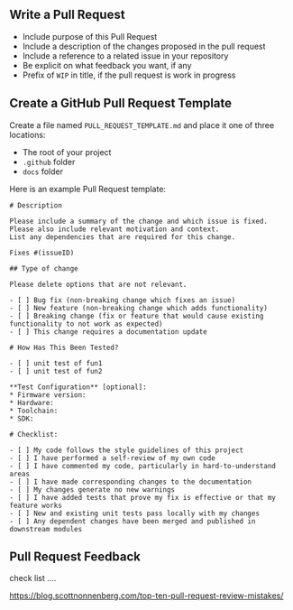 ## Write a Pull Request 
* Include purpose of this Pull Request 
* Include a description of the changes proposed in the pull request
* Include a reference to a related issue in your repository 
* Be explicit on what feedback you want, if any 
* Prefix of `WIP` in title, if the pull request is work in progress   

## Create a GitHub Pull Request Template  
Create a file named `PULL_REQUEST_TEMPLATE.md` and place it one of three locations:
* The root of your project
* `.github` folder
* `docs` folder

Here is an example Pull Request template: 
```
# Description

Please include a summary of the change and which issue is fixed. 
Please also include relevant motivation and context. 
List any dependencies that are required for this change.

Fixes #(issueID)

## Type of change

Please delete options that are not relevant.

- [ ] Bug fix (non-breaking change which fixes an issue)
- [ ] New feature (non-breaking change which adds functionality)
- [ ] Breaking change (fix or feature that would cause existing functionality to not work as expected)
- [ ] This change requires a documentation update

# How Has This Been Tested?

- [ ] unit test of fun1   
- [ ] unit test of fun2 

**Test Configuration** [optional]:
* Firmware version:
* Hardware:
* Toolchain:
* SDK:

# Checklist:

- [ ] My code follows the style guidelines of this project
- [ ] I have performed a self-review of my own code
- [ ] I have commented my code, particularly in hard-to-understand areas
- [ ] I have made corresponding changes to the documentation
- [ ] My changes generate no new warnings
- [ ] I have added tests that prove my fix is effective or that my feature works
- [ ] New and existing unit tests pass locally with my changes
- [ ] Any dependent changes have been merged and published in downstream modules
```


## Pull Request Feedback 
check list .... 


https://blog.scottnonnenberg.com/top-ten-pull-request-review-mistakes/ 

